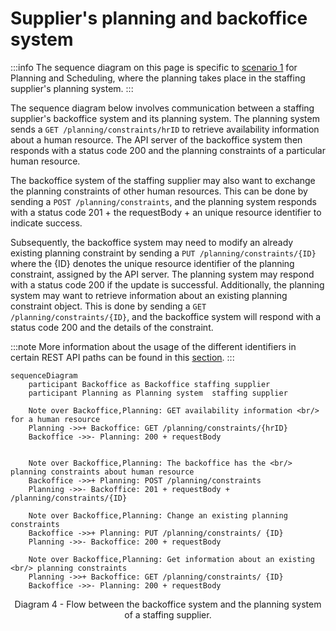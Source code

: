 # Supplier's planning and backoffice system

:::info
The sequence diagram on this page is specific to [scenario 1](../../planning/Scenario%201/Readme.md) for Planning and Scheduling, where the planning takes place in the staffing supplier's planning system.
:::

The sequence diagram below involves communication between a staffing supplier's backoffice system and its planning system. The planning system sends a `GET /planning/constraints/hrID` to retrieve availability information about a human resource. The API server of the backoffice system then responds with a status code 200 and the planning constraints of a particular human resource.

The backoffice system of the staffing supplier may also want to exchange the planning constraints of other human resources. This can be done by sending a `POST /planning/constraints`, and the planning system responds with a status code 201 + the requestBody + an unique resource identifier to indicate success.

Subsequently, the backoffice system may need to modify an already existing planning constraint by sending a `PUT /planning/constraints/{ID}` where the {ID} denotes the unique resource identifier of the planning constraint, assigned by the API server. The planning system may respond with a status code 200 if the update is successful. Additionally, the planning system may want to retrieve information about an existing planning constraint object. This is done by sending a `GET /planning/constraints/{ID}`, and the backoffice system will respond with a status code 200 and the details of the constraint.

:::note
More information about the usage of the different identifiers in certain REST API paths can be found in this [section](../../API%20Specification/identifiers.md).
:::

```mermaid
sequenceDiagram
    participant Backoffice as Backoffice staffing supplier
    participant Planning as Planning system  staffing supplier

    Note over Backoffice,Planning: GET availability information <br/> for a human resource
    Planning ->>+ Backoffice: GET /planning/constraints/{hrID}
    Backoffice ->>- Planning: 200 + requestBody


    Note over Backoffice,Planning: The backoffice has the <br/> planning constraints about human resource
    Backoffice ->>+ Planning: POST /planning/constraints
    Planning ->>- Backoffice: 201 + requestBody + /planning/constraints/{ID}

    Note over Backoffice,Planning: Change an existing planning constraints
    Backoffice ->>+ Planning: PUT /planning/constraints/ {ID}
    Planning ->>- Backoffice: 200 + requestBody

    Note over Backoffice,Planning: Get information about an existing <br/> planning constraints
    Planning ->>+ Backoffice: GET /planning/constraints/ {ID}
    Backoffice ->>- Planning: 200 + requestBody
```

<figcaption align = "center">Diagram 4 - Flow between the backoffice system and the planning system of a staffing supplier.</figcaption>
